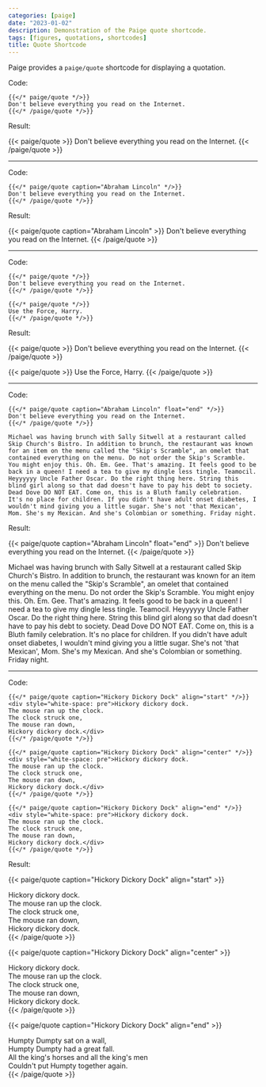 ```yaml
---
categories: [paige]
date: "2023-01-02"
description: Demonstration of the Paige quote shortcode.
tags: [figures, quotations, shortcodes]
title: Quote Shortcode
---
```


Paige provides a `paige/quote` shortcode for displaying a quotation.

<!--more-->

Code:

```go-text-template
{{</* paige/quote */>}}
Don't believe everything you read on the Internet.
{{</* /paige/quote */>}}
```

Result:

{{< paige/quote >}}
Don't believe everything you read on the Internet.
{{< /paige/quote >}}

---

Code:

```go-text-template
{{</* paige/quote caption="Abraham Lincoln" */>}}
Don't believe everything you read on the Internet.
{{</* /paige/quote */>}}
```

Result:

{{< paige/quote caption="Abraham Lincoln" >}}
Don't believe everything you read on the Internet.
{{< /paige/quote >}}

---

Code:

```go-text-template
{{</* paige/quote */>}}
Don't believe everything you read on the Internet.
{{</* /paige/quote */>}}

{{</* paige/quote */>}}
Use the Force, Harry.
{{</* /paige/quote */>}}
```

Result:

{{< paige/quote >}}
Don't believe everything you read on the Internet.
{{< /paige/quote >}}

{{< paige/quote >}}
Use the Force, Harry.
{{< /paige/quote >}}

---

Code:

```go-text-template
{{</* paige/quote caption="Abraham Lincoln" float="end" */>}}
Don't believe everything you read on the Internet.
{{</* /paige/quote */>}}

Michael was having brunch with Sally Sitwell at a restaurant called Skip Church's Bistro. In addition to brunch, the restaurant was known for an item on the menu called the "Skip's Scramble", an omelet that contained everything on the menu. Do not order the Skip's Scramble. You might enjoy this. Oh. Em. Gee. That's amazing. It feels good to be back in a queen! I need a tea to give my dingle less tingle. Teamocil. Heyyyyyy Uncle Father Oscar. Do the right thing here. String this blind girl along so that dad doesn't have to pay his debt to society. Dead Dove DO NOT EAT. Come on, this is a Bluth family celebration. It's no place for children. If you didn't have adult onset diabetes, I wouldn't mind giving you a little sugar. She's not 'that Mexican', Mom. She's my Mexican. And she's Colombian or something. Friday night.
```

Result:

{{< paige/quote caption="Abraham Lincoln" float="end" >}}
Don't believe everything you read on the Internet.
{{< /paige/quote >}}

Michael was having brunch with Sally Sitwell at a restaurant called Skip Church's Bistro. In addition to brunch, the restaurant was known for an item on the menu called the "Skip's Scramble", an omelet that contained everything on the menu. Do not order the Skip's Scramble. You might enjoy this. Oh. Em. Gee. That's amazing. It feels good to be back in a queen! I need a tea to give my dingle less tingle. Teamocil. Heyyyyyy Uncle Father Oscar. Do the right thing here. String this blind girl along so that dad doesn't have to pay his debt to society. Dead Dove DO NOT EAT. Come on, this is a Bluth family celebration. It's no place for children. If you didn't have adult onset diabetes, I wouldn't mind giving you a little sugar. She's not 'that Mexican', Mom. She's my Mexican. And she's Colombian or something. Friday night.

---

Code:

```go-text-template
{{</* paige/quote caption="Hickory Dickory Dock" align="start" */>}}
<div style="white-space: pre">Hickory dickory dock.
The mouse ran up the clock.
The clock struck one,
The mouse ran down,
Hickory dickory dock.</div>
{{</* /paige/quote */>}}

{{</* paige/quote caption="Hickory Dickory Dock" align="center" */>}}
<div style="white-space: pre">Hickory dickory dock.
The mouse ran up the clock.
The clock struck one,
The mouse ran down,
Hickory dickory dock.</div>
{{</* /paige/quote */>}}

{{</* paige/quote caption="Hickory Dickory Dock" align="end" */>}}
<div style="white-space: pre">Hickory dickory dock.
The mouse ran up the clock.
The clock struck one,
The mouse ran down,
Hickory dickory dock.</div>
{{</* /paige/quote */>}}
```

Result:

{{< paige/quote caption="Hickory Dickory Dock" align="start" >}}
<div style="white-space: pre">Hickory dickory dock.
The mouse ran up the clock.
The clock struck one,
The mouse ran down,
Hickory dickory dock.</div>
{{< /paige/quote >}}

{{< paige/quote caption="Hickory Dickory Dock" align="center" >}}
<div style="white-space: pre">Hickory dickory dock.
The mouse ran up the clock.
The clock struck one,
The mouse ran down,
Hickory dickory dock.</div>
{{< /paige/quote >}}

{{< paige/quote caption="Hickory Dickory Dock" align="end" >}}
<div style="white-space: pre">Humpty Dumpty sat on a wall,
Humpty Dumpty had a great fall.
All the king's horses and all the king's men
Couldn't put Humpty together again.</div>
{{< /paige/quote >}}

